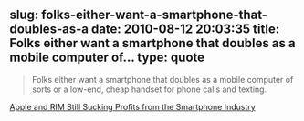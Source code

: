 slug: folks-either-want-a-smartphone-that-doubles-as-a
date: 2010-08-12 20:03:35
title: Folks either want a smartphone that doubles as a mobile computer of...
type: quote
---

> Folks either want a smartphone that doubles as a mobile computer of sorts or a low-end, cheap handset for phone calls and texting.

[Apple and RIM Still Sucking Profits from the Smartphone Industry](http://gigaom.com/2010/08/09/apple-and-rim-still-sucking-profits-from-the-smartphone-industry/)
